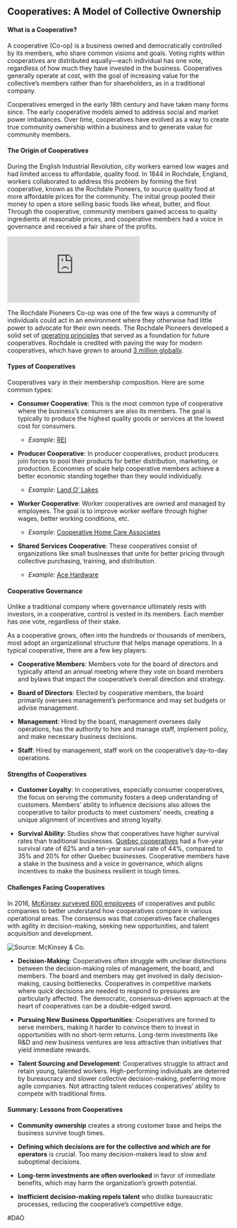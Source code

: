 ## **Cooperatives: A Model of Collective Ownership**

#### **What is a Cooperative?**

A cooperative (Co-op) is a business owned and democratically controlled by its members, who share common visions and goals. Voting rights within cooperatives are distributed equally—each individual has one vote, regardless of how much they have invested in the business. Cooperatives generally operate at cost, with the goal of increasing value for the collective’s members rather than for shareholders, as in a traditional company.

Cooperatives emerged in the early 18th century and have taken many forms since. The early cooperative models aimed to address social and market power imbalances. Over time, cooperatives have evolved as a way to create true community ownership within a business and to generate value for community members.

#### **The Origin of Cooperatives**

During the English Industrial Revolution, city workers earned low wages and had limited access to affordable, quality food. In 1844 in Rochdale, England, workers collaborated to address this problem by forming the first cooperative, known as the Rochdale Pioneers, to source quality food at more affordable prices for the community. The initial group pooled their money to open a store selling basic foods like wheat, butter, and flour. Through the cooperative, community members gained access to quality ingredients at reasonable prices, and cooperative members had a voice in governance and received a fair share of the profits.

![Image: 13 original members of the Rochdale Pioneers Co-op.](https://coop.eco.ku.ac.th/newdesign/document/Our-Story-rochdale.pdf)

The Rochdale Pioneers Co-op was one of the few ways a community of individuals could act in an environment where they otherwise had little power to advocate for their own needs. The Rochdale Pioneers developed a solid set of [operating principles](https://en.wikipedia.org/wiki/Rochdale_Principles) that served as a foundation for future cooperatives. Rochdale is credited with paving the way for modern cooperatives, which have grown to around [3 million globally](https://www.ica.coop/en/cooperatives/facts-and-figures).

#### **Types of Cooperatives**

Cooperatives vary in their membership composition. Here are some common types:

- **Consumer Cooperative**: This is the most common type of cooperative where the business’s consumers are also its members. The goal is typically to produce the highest quality goods or services at the lowest cost for consumers.  
   - *Example*: [REI](https://www.rei.com/)

- **Producer Cooperative**: In producer cooperatives, product producers join forces to pool their products for better distribution, marketing, or production. Economies of scale help cooperative members achieve a better economic standing together than they would individually.  
   - *Example*: [Land O’ Lakes](https://www.landolakesinc.com/What-We-Do)

- **Worker Cooperative**: Worker cooperatives are owned and managed by employees. The goal is to improve worker welfare through higher wages, better working conditions, etc.  
   - *Example*: [Cooperative Home Care Associates](https://www.chcany.org/)

- **Shared Services Cooperative**: These cooperatives consist of organizations like small businesses that unite for better pricing through collective purchasing, training, and distribution.  
   - *Example*: [Ace Hardware](https://www.acehardware.com/about-us)

#### **Cooperative Governance**

Unlike a traditional company where governance ultimately rests with investors, in a cooperative, control is vested in its members. Each member has one vote, regardless of their stake.

As a cooperative grows, often into the hundreds or thousands of members, most adopt an organizational structure that helps manage operations. In a typical cooperative, there are a few key players:

- **Cooperative Members**: Members vote for the board of directors and typically attend an annual meeting where they vote on board members and bylaws that impact the cooperative’s overall direction and strategy.
  
- **Board of Directors**: Elected by cooperative members, the board primarily oversees management’s performance and may set budgets or advise management.
  
- **Management**: Hired by the board, management oversees daily operations, has the authority to hire and manage staff, implement policy, and make necessary business decisions.
  
- **Staff**: Hired by management, staff work on the cooperative’s day-to-day operations.

#### **Strengths of Cooperatives**

- **Customer Loyalty**: In cooperatives, especially consumer cooperatives, the focus on serving the community fosters a deep understanding of customers. Members’ ability to influence decisions also allows the cooperative to tailor products to meet customers’ needs, creating a unique alignment of incentives and strong loyalty.
  
- **Survival Ability**: Studies show that cooperatives have higher survival rates than traditional businesses. [Quebec cooperatives](https://ccednet-rcdec.ca/files/ccednet/pdfs/2008-Quebec_Co-op_Survival_Report_Summary.pdf) had a five-year survival rate of 62% and a ten-year survival rate of 44%, compared to 35% and 20% for other Quebec businesses. Cooperative members have a stake in the business and a voice in governance, which aligns incentives to make the business resilient in tough times.

#### **Challenges Facing Cooperatives**

In 2016, [McKinsey surveyed 600 employees](https://www.mckinsey.com/~/media/mckinsey/dotcom/client_service/Strategy/McKinsey%2520on%2520Cooperatives/PDFs/McK_on_Cooperatives-Improving_cooperatives_agility.ashx) of cooperatives and public companies to better understand how cooperatives compare in various operational areas. The consensus was that cooperatives face challenges with agility in decision-making, seeking new opportunities, and talent acquisition and development.

![Source: McKinsey & Co.](https://www.mckinsey.com/~/media/mckinsey/dotcom/client_service/Strategy/McKinsey%2520on%2520Cooperatives/PDFs/McK_on_Cooperatives-Improving_cooperatives_agility.ashx)

- **Decision-Making**: Cooperatives often struggle with unclear distinctions between the decision-making roles of management, the board, and members. The board and members may get involved in daily decision-making, causing bottlenecks. Cooperatives in competitive markets where quick decisions are needed to respond to pressures are particularly affected. The democratic, consensus-driven approach at the heart of cooperatives can be a double-edged sword.

- **Pursuing New Business Opportunities**: Cooperatives are formed to serve members, making it harder to convince them to invest in opportunities with no short-term returns. Long-term investments like R&D and new business ventures are less attractive than initiatives that yield immediate rewards.

- **Talent Sourcing and Development**: Cooperatives struggle to attract and retain young, talented workers. High-performing individuals are deterred by bureaucracy and slower collective decision-making, preferring more agile companies. Not attracting talent reduces cooperatives’ ability to compete with traditional firms.

#### **Summary: Lessons from Cooperatives**

- **Community ownership** creates a strong customer base and helps the business survive tough times.
  
- **Defining which decisions are for the collective and which are for operators** is crucial. Too many decision-makers lead to slow and suboptimal decisions.
  
- **Long-term investments are often overlooked** in favor of immediate benefits, which may harm the organization’s growth potential.
  
- **Inefficient decision-making repels talent** who dislike bureaucratic processes, reducing the cooperative’s competitive edge.

#DAO 